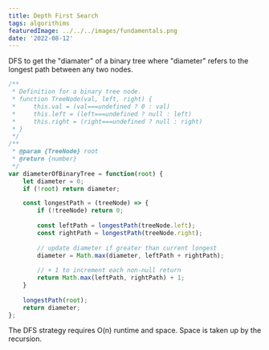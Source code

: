 ```yaml
---
title: Depth First Search
tags: algorithims
featuredImage: ../../../images/fundamentals.png
date: '2022-08-12'
---
```


DFS to get the "diamater" of a binary tree where "diameter" refers to the longest path between any two nodes.

```javascript
/**
 * Definition for a binary tree node.
 * function TreeNode(val, left, right) {
 *     this.val = (val===undefined ? 0 : val)
 *     this.left = (left===undefined ? null : left)
 *     this.right = (right===undefined ? null : right)
 * }
 */
/**
 * @param {TreeNode} root
 * @return {number}
 */
var diameterOfBinaryTree = function(root) {
    let diameter = 0;
    if (!root) return diameter;

    const longestPath = (treeNode) => {
        if (!treeNode) return 0;
        
        const leftPath = longestPath(treeNode.left);
        const rightPath = longestPath(treeNode.right);
        
        // update diameter if greater than current longest
        diameter = Math.max(diameter, leftPath + rightPath);
        
        // + 1 to increment each non-null return
        return Math.max(leftPath, rightPath) + 1;
    }
    
    longestPath(root);
    return diameter;
};
```

The DFS strategy requires O(n) runtime and space. Space is taken up by the recursion.
